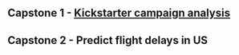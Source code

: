 ## Capstone 1 - [Kickstarter campaign analysis](https://github.com/adityaagarwal2001/Capstone/tree/master/Capstone_1 "Capstone 1")
## Capstone 2 - Predict flight delays in US
